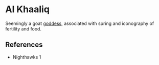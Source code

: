 # Al Khaaliq
Seemingly a goat [goddess](Culture/Gods.md), associated with spring and iconography of fertility and food.

## References
- Nighthawks 1
